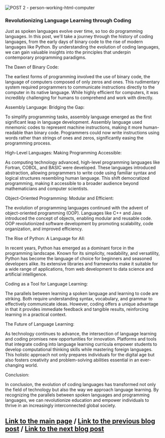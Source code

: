 ![POST 2 - person-working-html-computer](https://github.com/23W-GBAC/Youssef.Daoud/assets/63427786/dab54099-ec2c-466c-bc34-4f3cdda320c3)


### Revolutionizing Language Learning through Coding
Just as spoken languages evolve over time, so too do programming languages. In this post, we'll take a journey through the history of coding languages, from the early days of binary code to the rise of modern languages like Python. By understanding the evolution of coding languages, we can gain valuable insights into the principles that underpin contemporary programming paradigms.

The Dawn of Binary Code:

The earliest forms of programming involved the use of binary code, the language of computers composed of only zeros and ones. This rudimentary system required programmers to communicate instructions directly to the computer in its native language. While highly efficient for computers, it was incredibly challenging for humans to comprehend and work with directly.

Assembly Language: Bridging the Gap:

To simplify programming tasks, assembly language emerged as the first significant leap in language development. Assembly language used mnemonic codes to represent machine instructions, making it more human-readable than binary code. Programmers could now write instructions using words rather than strings of ones and zeros, significantly easing the programming process.

High-Level Languages: Making Programming Accessible:

As computing technology advanced, high-level programming languages like Fortran, COBOL, and BASIC were developed. These languages introduced abstraction, allowing programmers to write code using familiar syntax and logical structures resembling human language. This shift democratized programming, making it accessible to a broader audience beyond mathematicians and computer scientists.

Object-Oriented Programming: Modular and Efficient:

The evolution of programming languages continued with the advent of object-oriented programming (OOP). Languages like C++ and Java introduced the concept of objects, enabling modular and reusable code. OOP revolutionized software development by promoting scalability, code organization, and improved efficiency.

The Rise of Python: A Language for All:

In recent years, Python has emerged as a dominant force in the programming landscape. Known for its simplicity, readability, and versatility, Python has become the language of choice for beginners and seasoned developers alike. Its extensive libraries and frameworks make it suitable for a wide range of applications, from web development to data science and artificial intelligence.

Coding as a Tool for Language Learning:

The parallels between learning a spoken language and learning to code are striking. Both require understanding syntax, vocabulary, and grammar to effectively communicate ideas. However, coding offers a unique advantage in that it provides immediate feedback and tangible results, reinforcing learning in a practical context.

The Future of Language Learning:

As technology continues to advance, the intersection of language learning and coding promises new opportunities for innovation. Platforms and tools that integrate coding into language learning curricula empower students to develop computational thinking skills while mastering foreign languages. This holistic approach not only prepares individuals for the digital age but also fosters creativity and problem-solving abilities essential in an ever-changing world.

 Conclusion:

In conclusion, the evolution of coding languages has transformed not only the field of technology but also the way we approach language learning. By recognizing the parallels between spoken languages and programming languages, we can revolutionize education and empower individuals to thrive in an increasingly interconnected global society.


## [Link to the main page](README.md) / [Link to the previous blog post](postno1.md) / [Link to the next blog post](postno3.md)
